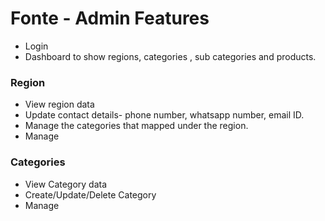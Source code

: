 # Fonte - Admin Features

- Login 
-  Dashboard to show regions, categories , sub categories and products.

### Region

- View region data
- Update contact details- phone number, whatsapp number, email ID.
- Manage the categories that mapped under the region.
- Manage 

### Categories
-  View Category data
-  Create/Update/Delete Category
-  Manage 

